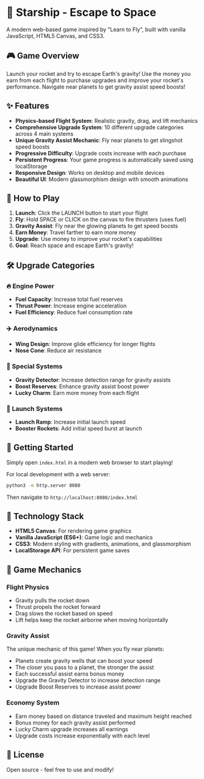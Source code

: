 # 🚀 Starship - Escape to Space

A modern web-based game inspired by "Learn to Fly", built with vanilla JavaScript, HTML5 Canvas, and CSS3.

## 🎮 Game Overview

Launch your rocket and try to escape Earth's gravity! Use the money you earn from each flight to purchase upgrades and improve your rocket's performance. Navigate near planets to get gravity assist speed boosts!

## ✨ Features

- **Physics-based Flight System**: Realistic gravity, drag, and lift mechanics
- **Comprehensive Upgrade System**: 10 different upgrade categories across 4 main systems
- **Unique Gravity Assist Mechanic**: Fly near planets to get slingshot speed boosts
- **Progressive Difficulty**: Upgrade costs increase with each purchase
- **Persistent Progress**: Your game progress is automatically saved using localStorage
- **Responsive Design**: Works on desktop and mobile devices
- **Beautiful UI**: Modern glassmorphism design with smooth animations

## 🎯 How to Play

1. **Launch**: Click the LAUNCH button to start your flight
2. **Fly**: Hold SPACE or CLICK on the canvas to fire thrusters (uses fuel)
3. **Gravity Assist**: Fly near the glowing planets to get speed boosts
4. **Earn Money**: Travel farther to earn more money
5. **Upgrade**: Use money to improve your rocket's capabilities
6. **Goal**: Reach space and escape Earth's gravity!

## 🛠️ Upgrade Categories

### 🔥 Engine Power
- **Fuel Capacity**: Increase total fuel reserves
- **Thrust Power**: Increase engine acceleration
- **Fuel Efficiency**: Reduce fuel consumption rate

### ✈️ Aerodynamics
- **Wing Design**: Improve glide efficiency for longer flights
- **Nose Cone**: Reduce air resistance

### 🌟 Special Systems
- **Gravity Detector**: Increase detection range for gravity assists
- **Boost Reserves**: Enhance gravity assist boost power
- **Lucky Charm**: Earn more money from each flight

### 🎯 Launch Systems
- **Launch Ramp**: Increase initial launch speed
- **Booster Rockets**: Add initial speed burst at launch

## 🚀 Getting Started

Simply open `index.html` in a modern web browser to start playing!

For local development with a web server:
```bash
python3 -m http.server 8080
```

Then navigate to `http://localhost:8080/index.html`

## 🎨 Technology Stack

- **HTML5 Canvas**: For rendering game graphics
- **Vanilla JavaScript (ES6+)**: Game logic and mechanics
- **CSS3**: Modern styling with gradients, animations, and glassmorphism
- **LocalStorage API**: For persistent game saves

## 🌌 Game Mechanics

### Flight Physics
- Gravity pulls the rocket down
- Thrust propels the rocket forward
- Drag slows the rocket based on speed
- Lift helps keep the rocket airborne when moving horizontally

### Gravity Assist
The unique mechanic of this game! When you fly near planets:
- Planets create gravity wells that can boost your speed
- The closer you pass to a planet, the stronger the assist
- Each successful assist earns bonus money
- Upgrade the Gravity Detector to increase detection range
- Upgrade Boost Reserves to increase assist power

### Economy System
- Earn money based on distance traveled and maximum height reached
- Bonus money for each gravity assist performed
- Lucky Charm upgrade increases all earnings
- Upgrade costs increase exponentially with each level

## 📝 License

Open source - feel free to use and modify!
